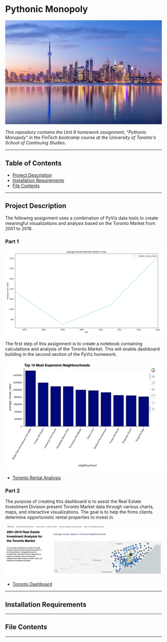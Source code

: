 # Pythonic Monopoly

![Skyline](Images/Toronto_Skyline.png)

*This repository contains the Unit 6 homework assignment, "Pythonic Monopoly"  in the FinTech bootcamp course at the University of Toronto's School of Continuing Studies.*

---

## Table of Contents

- [Project Description](#Project-Description)
- [Installation Requirements](#Installation-Requirements)
- [File Contents](#File-Contents)

---

## Project Description

The following assignment uses a combination of PyViz data tools to create meaningful visualizations and analysis based on the Toronto Market from 2001 to 2016. 

### Part 1

![linechart](Images/part1_img2.png)

The first step of this assignment is to create a notebook containing calculations and analysis of the Toronto Market. This will enable dashboard building in the second section of the PyViz homework. 

![barchart](Images/part1_img.png)

- [Toronto Rental Analysis](Code/Toronto_Rental_Analysis.ipynb)

### Part 2

The purpose of creating this dashboard is to assist the Real Estate Investment Division present Toronto Market data through various charts, maps, and interactive visualizations. The goal is to help the firms clients determine opportunistic rental properties to invest in.

![paneltabs](Images/part2_img.png)

- [Toronto Dashboard](Code/Toronto_Dashboard.ipynb)

---

## Installation Requirements

---

## File Contents

--- 
